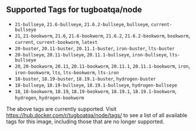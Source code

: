 ## Supported Tags for tugboatqa/node

* `21-bullseye`, `21.6-bullseye`, `21.6.2-bullseye`, `bullseye`, `current-bullseye`
* `21`, `21-bookworm`, `21.6`, `21.6-bookworm`, `21.6.2`, `21.6.2-bookworm`, `bookworm`, `current`, `current-bookworm`, `latest`
* `20-buster`, `20.11-buster`, `20.11.1-buster`, `iron-buster`, `lts-buster`
* `20-bullseye`, `20.11-bullseye`, `20.11.1-bullseye`, `iron-bullseye`, `lts-bullseye`
* `20`, `20-bookworm`, `20.11`, `20.11-bookworm`, `20.11.1`, `20.11.1-bookworm`, `iron`, `iron-bookworm`, `lts`, `lts-bookworm`, `lts-iron`
* `18-buster`, `18.19-buster`, `18.19.1-buster`, `hydrogen-buster`
* `18-bullseye`, `18.19-bullseye`, `18.19.1-bullseye`, `hydrogen-bullseye`
* `18`, `18-bookworm`, `18.19`, `18.19-bookworm`, `18.19.1`, `18.19.1-bookworm`, `hydrogen`, `hydrogen-bookworm`

The above tags are currently supported. Visit https://hub.docker.com/r/tugboatqa/node/tags/ to see a list of all available tags for this image, including those that are no longer supported.
